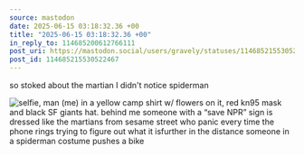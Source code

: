 ```yaml
---
source: mastodon
date: 2025-06-15 03:18:32.36 +00
title: "2025-06-15 03:18:32.36 +00"
in_reply_to: 114685200612766111
post_uri: https://mastodon.social/users/gravely/statuses/114685215530522467
post_id: 114685215530522467
---
```

so stoked about the martian I didn't notice spiderman


![selfie, man (me) in a yellow camp shirt w/ flowers on it, red kn95 mask and black SF giants hat. behind me someone with a “save NPR” sign is dressed like the martians from sesame street who panic every time the phone rings trying to figure out what it isfurther in the distance someone in a spiderman costume pushes a bike](/images/114685215270604200.jpeg)

